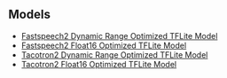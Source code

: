 
## Models
- [Fastspeech2 Dynamic Range Optimized TFLite Model]()
- [Fastspeech2 Float16 Optimized TFLite Model]()
- [Tacotron2 Dynamic Range Optimized TFLite Model]()
- [Tacotron2 Float16 Optimized TFLite Model]()


 
 
